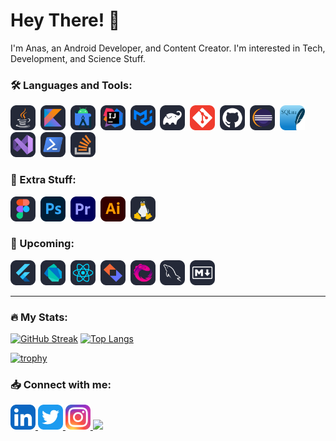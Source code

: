 # Hey There! 👋

I'm Anas, an Android Developer, and Content Creator. I'm interested in Tech, Development, and Science Stuff.
                                                                                                                 
### :hammer_and_wrench: Languages and Tools:
<div>
  <img src="https://github.com/tandpfun/skill-icons/blob/main/icons/Java-Dark.svg" title="Java" alt="Java" width="40" height="40"/>&nbsp;
  <img src="https://github.com/tandpfun/skill-icons/blob/main/icons/Kotlin-Dark.svg" title="Kotlin" alt="Kotlin" width="40" height="40"/>&nbsp;
  <img src="https://github.com/tandpfun/skill-icons/blob/main/icons/AndroidStudio-Dark.svg" title="AndroidStudio" alt="AndroidStudio" width="40" height="40"/>&nbsp;
  <img src="https://github.com/tandpfun/skill-icons/blob/main/icons/Idea-Dark.svg" title="Idea" alt="Idea" width="40" height="40"/>&nbsp;
  <img src="https://github.com/tandpfun/skill-icons/blob/main/icons/MaterialUI-Dark.svg" title="Material UI" alt="Material UI" width="40" height="40"/>&nbsp;
  <img src="https://github.com/tandpfun/skill-icons/blob/main/icons/Gradle-Dark.svg" title="Gradle" alt="Gradle" width="40" height="40"/>&nbsp;
  <img src="https://github.com/tandpfun/skill-icons/blob/main/icons/Git.svg"  title="Git" alt="Git" width="40" height="40"/>&nbsp;
  <img src="https://github.com/tandpfun/skill-icons/blob/main/icons/Github-Dark.svg" title="Github" alt="Github" width="40" height="40"/>&nbsp;
  <img src="https://github.com/tandpfun/skill-icons/blob/main/icons/Eclipse-Dark.svg" title="Eclipse" alt="Eclipse" width="40" height="40"/>&nbsp;
  <img src="https://github.com/tandpfun/skill-icons/blob/main/icons/SQLite.svg" title="SQLite" alt="SQLite" width="40" height="40"/>&nbsp;
  <img src="https://github.com/tandpfun/skill-icons/blob/main/icons/VisualStudio-Dark.svg" title="VisualStudio" alt="VisualStudio" width="40" height="40"/>&nbsp;
  <img src="https://github.com/tandpfun/skill-icons/blob/main/icons/Powershell-Dark.svg" title="Powershell" alt="Powershell" width="40" height="40"/>&nbsp;
  <img src="https://github.com/tandpfun/skill-icons/blob/main/icons/StackOverflow-Dark.svg" title="StackOverflow" **alt="StackOverflow" width="40" height="40"/>
</div>

### 🌃 Extra Stuff:
<div>
  <img src="https://github.com/tandpfun/skill-icons/blob/main/icons/Figma-Dark.svg" title="Figma" alt="Figma" width="40" height="40"/>&nbsp;
  <img src="https://github.com/tandpfun/skill-icons/blob/main/icons/Photoshop.svg" title="Photoshop" alt="Photoshop" width="40" height="40"/>&nbsp;
  <img src="https://github.com/tandpfun/skill-icons/blob/main/icons/Premiere.svg" title="Premiere" alt="Premiere" width="40" height="40"/>&nbsp;
  <img src="https://github.com/tandpfun/skill-icons/blob/main/icons/Illustrator.svg" title="Illustrator" alt="Illustrator" width="40" height="40"/>&nbsp;
  <img src="https://github.com/tandpfun/skill-icons/blob/main/icons/Linux-Dark.svg" title="Linux" **alt="Linux" width="40" height="40"/>
</div>

### 🚧 Upcoming:
<div>
  <img src="https://github.com/tandpfun/skill-icons/blob/main/icons/Flutter-Dark.svg" title="Flutter" alt="Flutter" width="40" height="40"/>&nbsp;
  <img src="https://github.com/tandpfun/skill-icons/blob/main/icons/Dart-Dark.svg" title="Dart" alt="Dart" width="40" height="40"/>&nbsp;
  <img src="https://github.com/tandpfun/skill-icons/blob/main/icons/React-Dark.svg" title="React" alt="React" width="40" height="40"/>&nbsp;
  <img src="https://github.com/tandpfun/skill-icons/blob/main/icons/Ktor-Dark.svg" title="ktor" alt="ktor" width="40" height="40"/>&nbsp;
  <img src="https://github.com/tandpfun/skill-icons/blob/main/icons/ReactiveX-Dark.svg" title="ReactiveX"  alt="ReactiveX" width="40" height="40"/>&nbsp;
  <img src="https://github.com/tandpfun/skill-icons/blob/main/icons/MySQL-Dark.svg" title="MySQL"  alt="MySQL" width="40" height="40"/>&nbsp;
  <img src="https://github.com/tandpfun/skill-icons/blob/main/icons/Markdown-Dark.svg" title="Markdown" alt="Markdown" width="40" height="40"/>
</div>

---

### 🔥 My Stats:
[![GitHub Streak](http://github-readme-streak-stats.herokuapp.com?user=AstroAnasTariq&theme=github-dark-blue&hide_border=true)](https://git.io/streak-stats)
[![Top Langs](https://github-readme-stats.vercel.app/api/top-langs/?username=AstroAnasTariq&layout=compact&theme=github_dark&hide_border=true)](https://github.com/anuraghazra/github-readme-stats)

[![trophy](https://github-profile-trophy.vercel.app/?username=AstroAnasTariq&theme=nord&no-frame=true)](https://github.com/ryo-ma/github-profile-trophy)

### 📥 Connect with me:
<a href="https://www.linkedin.com/in/astroanastariq/">
  <img height="40" width="40" src="https://github.com/tandpfun/skill-icons/blob/main/icons/LinkedIn.svg"/>
</a>

<a href="https://twitter.com/AstroAnasTariq">
  <img height="40" src="https://github.com/tandpfun/skill-icons/blob/main/icons/Twitter.svg"/>
</a>

<a href="https://www.instagram.com/astroanastariq/">
  <img height="40" src="https://github.com/tandpfun/skill-icons/blob/main/icons/Instagram.svg"/>
</a>

<a href="https://stackoverflow.com/users/12288723/anas-tariq">
  <img height="40" src="https://upload.wikimedia.org/wikipedia/commons/thumb/e/ef/Stack_Overflow_icon.svg/768px-Stack_Overflow_icon.svg.png"/>
</a>
